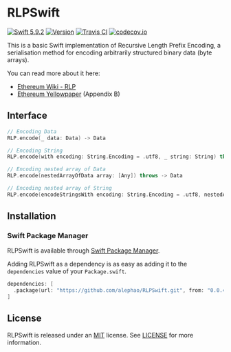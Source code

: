 # RLPSwift
[![Swift 5.9.2](https://img.shields.io/badge/Swift-5.9.2-orange.svg?style=flat)](https://developer.apple.com/swift/)
[![Version](https://img.shields.io/badge/SPM-0.0.4-orange.svg?stlyle=flat)](https://github.com/alephao/RLPSwift/releases/tag/v0.0.4)
[![Travis CI](https://travis-ci.org/bitfwdcommunity/RLPSwift.svg?branch=master)](https://travis-ci.org/bitfwdcommunity/RLPSwift)
[![codecov.io](https://codecov.io/gh/bitfwdcommunity/RLPSwift/branch/master/graph/badge.svg)](https://codecov.io/gh/bitfwdcommunity/RLPSwift/branch/master)

This is a basic Swift implementation of Recursive Length Prefix Encoding, a serialisation method for encoding arbitrarily structured binary data (byte arrays).

You can read more about it here:
* [Ethereum Wiki - RLP](https://github.com/ethereum/wiki/wiki/RLP)
* [Ethereum Yellowpaper](https://ethereum.github.io/yellowpaper/paper.pdf) (Appendix B)

## Interface

```swift
// Encoding Data
RLP.encode(_ data: Data) -> Data

// Encoding String
RLP.encode(with encoding: String.Encoding = .utf8, _ string: String) throws -> Data

// Encoding nested array of Data
RLP.encode(nestedArrayOfData array: [Any]) throws -> Data

// Encoding nested array of String
RLP.encode(encodeStringsWith encoding: String.Encoding = .utf8, nestedArrayOfString array: [Any]) throws -> Data
```

## Installation


### Swift Package Manager

RLPSwift is available through [Swift Package Manager](https://swift.org/package-manager/).

Adding RLPSwift as a dependency is as easy as adding it to the `dependencies` value of your `Package.swift`.

```swift
dependencies: [
  .package(url: "https://github.com/alephao/RLPSwift.git", from: "0.0.4")
]
```

## License

RLPSwift is released under an [MIT](https://tldrlegal.com/license/mit-license) license. See [LICENSE](LICENSE) for more information.
